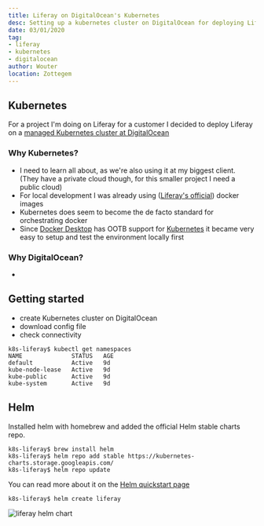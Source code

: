 ```yaml
---
title: Liferay on DigitalOcean's Kubernetes
desc: Setting up a kubernetes cluster on DigitalOcean for deploying Liferay
date: 03/01/2020
tag:
- liferay
- kubernetes
- digitalocean
author: Wouter
location: Zottegem
---
```


## Kubernetes

For a project I'm doing on Liferay for a customer I decided to deploy Liferay on a [managed Kubernetes cluster at DigitalOcean](https://www.digitalocean.com/products/kubernetes/)

### Why Kubernetes?

- I need to learn all about, as we're also using it at my biggest client. (They have a private cloud though, for this smaller project I need a public cloud)
- For local development I was already using ([Liferay's official](https://hub.docker.com/u/liferay)) docker images
- Kubernetes does seem to become the de facto standard for orchestrating docker
- Since [Docker Desktop](https://www.docker.com/products/docker-desktop) has OOTB support for [Kubernetes](https://www.docker.com/products/kubernetes) it became very easy to setup and test the environment locally first

### Why DigitalOcean?

-

## Getting started

- create Kubernetes cluster on DigitalOcean
- download config file
- check connectivity

```shell script
k8s-liferay$ kubectl get namespaces
NAME              STATUS   AGE
default           Active   9d
kube-node-lease   Active   9d
kube-public       Active   9d
kube-system       Active   9d
```

## Helm

Installed helm with homebrew and added the official Helm stable charts repo.

``` shell script
k8s-liferay$ brew install helm
k8s-liferay$ helm repo add stable https://kubernetes-charts.storage.googleapis.com/
k8s-liferay$ helm repo update
```

You can read more about it on the [Helm quickstart page](https://helm.sh/docs/intro/quickstart/)

``` shell script
k8s-liferay$ helm create liferay
```

![liferay helm chart](/blog/k8s-liferay/liferay-helmchart.png)
